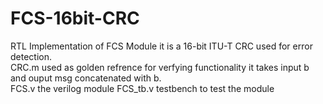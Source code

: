 # FCS-16bit-CRC
RTL Implementation of FCS Module it is a 16-bit ITU-T CRC  used for error detection. <br />
CRC.m used as golden refrence for verfying functionality it takes input b and ouput msg concatenated with b. <br />
FCS.v the verilog module
FCS_tb.v testbench to test the module
